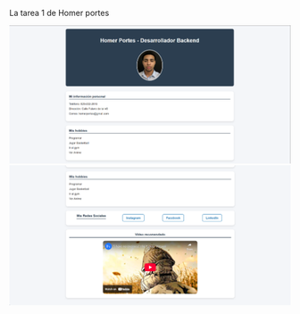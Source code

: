 La tarea 1 de Homer portes

![Captura de pantalla1](imagenes/image.png)
![Captura de pantalla2](imagenes/image2.png)